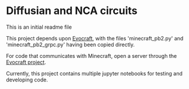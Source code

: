# Diffusian and NCA circuits

This is an initial readme file


This project depends upon [Evocraft](https://github.com/real-itu/Evocraft-py), with the files 'minecraft_pb2.py' and 'minecraft_pb2_grpc.py' having been copied directly.

For code that communicates with Minecraft, open a server through the [Evocraft project](https://github.com/real-itu/Evocraft-py).


Currently, this project contains multiple jupyter notebooks for testing and developing code.